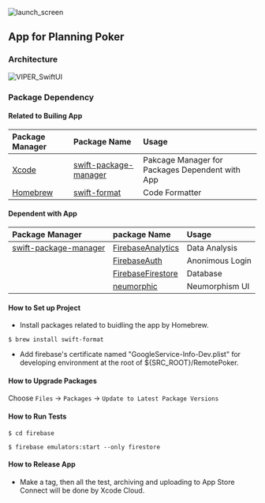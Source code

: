 ![launch_screen](https://user-images.githubusercontent.com/71208265/207891766-de36b235-937b-404b-8ef8-7f793f3f37e7.png)

## App for Planning Poker

### Architecture

![VIPER_SwiftUI](https://user-images.githubusercontent.com/71208265/222874483-777408a0-1b17-4ffb-80ba-ee4a8b6625c5.png)

### Package Dependency

#### Related to Builing App

| Package Manager                                | Package Name                                                            | Usage                                           |
| :--------------------------------------------- | :---------------------------------------------------------------------- | :---------------------------------------------- |
| [Xcode](https://developer.apple.com/jp/xcode/) | [swift-package-manager](https://github.com/apple/swift-package-manager) | Pakcage Manager for Packages Dependent with App |
| [Homebrew](https://brew.sh)                    | [swift-format](https://github.com/apple/swift-format)                   | Code Formatter                                  |

#### Dependent with App

| Package Manager                                                         | package Name                                                      | Usage           |
| :---------------------------------------------------------------------- | :---------------------------------------------------------------- | :-------------- |
| [swift-package-manager](https://github.com/apple/swift-package-manager) | [FirebaseAnalytics](https://github.com/firebase/firebase-ios-sdk) | Data Analysis   |
|                                                                         | [FirebaseAuth](https://github.com/firebase/firebase-ios-sdk)      | Anonimous Login |
|                                                                         | [FirebaseFirestore](https://github.com/firebase/firebase-ios-sdk) | Database        |
|                                                                         | [neumorphic](https://github.com/costachung/neumorphic)            | Neumorphism UI  |

#### How to Set up Project

- Install packages related to buidling the app by Homebrew.

```
$ brew install swift-format
```

- Add firebase's certificate named "GoogleService-Info-Dev.plist" for developing environment at the root of ${SRC_ROOT}/RemotePoker.

#### How to Upgrade Packages

Choose `Files` -> `Packages` -> `Update to Latest Package Versions`

#### How to Run Tests

```
$ cd firebase
```

```
$ firebase emulators:start --only firestore
```

#### How to Release App

- Make a tag, then all the test, archiving and uploading to App Store Connect will be done by Xcode Cloud.
